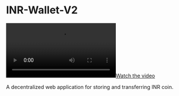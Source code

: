 # INR-Wallet-V2
[![Watch the video](INERY.mp4)](INERY.mp4)

A decentralized web application for storing and transferring INR coin.
